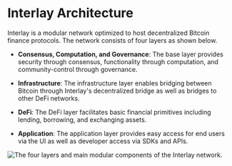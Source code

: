 # Interlay Architecture

Interlay is a modular network optimized to host decentralized Bitcoin
finance protocols. The network consists of four layers as shown below.

-   **Consensus, Computation, and Governance**: The base layer provides
    security through consensus, functionality through computation, and
    community-control through governance.

-   **Infrastructure**: The infrastructure layer enables bridging
    between Bitcoin through Interlay's decentralized bridge as well as
    bridges to other DeFi networks.

-   **DeFi**: The DeFi layer facilitates basic financial primitives
    including lending, borrowing, and exchanging assets.

-   **Application**: The application layer provides easy access for end
    users via the UI as well as developer access via SDKs and APIs.

![The four layers and main modular components of the Interlay
network.](../_assets/img/interlay-architecture.png)